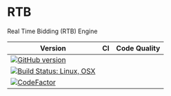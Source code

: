 # RTB

Real Time Bidding (RTB) Engine

| Version | CI | Code Quality |
| --- | --- | --- |
| [![GitHub version](https://badge.fury.io/gh/SMelanko%2Frtb.svg)](https://badge.fury.io/gh/SMelanko%2Frtb) |
[![Build Status: Linux, OSX](https://travis-ci.org/SMelanko/rtb.svg?branch=master)](https://travis-ci.org/SMelanko/rtb) |
[![CodeFactor](https://www.codefactor.io/repository/github/smelanko/rtb/badge/master)](https://www.codefactor.io/repository/github/smelanko/rtb/overview/master) |
